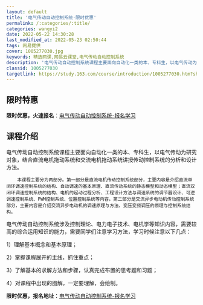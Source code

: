 ```yaml
---
layout: default
title: '电气传动自动控制系统-限时优惠'
permalink: /:categories/:title/
categories: wangyi2
date: 2022-05-22 14:30:28
last_modified_at: 2022-05-23 02:50:44
tags: 网易提供
cover: 1005277030.jpg
keywords: 精选网课,网易云课堂,电气传动自动控制系统
description: '电气传动自动控制系统课程主要面向自动化一类的本、专科生，以电气传动为研究对象，结合直流电机拖动系统和交流电机拖动系统讲授'
classid: 1005277030
targetlink: https://study.163.com/course/introduction/1005277030.htm?share=1&shareId=1025206652&utm_campaign=share&utm_medium=iphoneShare&utm_source=&utm_u=1025206652
---
```


## 限时特惠

**限时优惠，火速报名**：[电气传动自动控制系统-报名学习](https://study.163.com/course/introduction/1005277030.htm?share=1&shareId=1025206652&utm_campaign=share&utm_medium=iphoneShare&utm_source=&utm_u=1025206652)

## 课程介绍

电气传动自动控制系统课程主要面向自动化一类的本、专科生，以电气传动为研究对象，结合直流电机拖动系统和交流电机拖动系统讲授传动控制系统的分析和设计方法。

        本课程主要分为两部分。第一部分是直流电机传动控制系统部分，主要内容是介绍直流单闭环调速控制系统的结构、自动调速的基本原理、直流传动系统的静态模型和动态模型；直流双闭环调速控制系统的结构、电机的起动过程分析、工程设计方法与调速系统的调节器设计、可逆调速控制系统、PWM控制系统、位置控制系统等内容。第二部分是交流异步电动机传动控制系统部分，主要内容是介绍交流异步电动机的调速原理与方法、变压变频调压的原理与控制系统结构。

电气传动自动控制系统涉及控制理论、电力电子技术、电机学等知识内容，需要较高的综合运用知识的能力，需要同学们注意学习方法，学习时候注意以下几点：

1）理解基本概念和基本原理；

2）掌握课程展开的主线，抓住重点；

3）了解基本的求解方法和步骤，认真完成布置的思考题和习题；

4）对课程中出现的图解，一定要理解，会绘制。

**限时优惠，报名地址**：[电气传动自动控制系统-报名学习](https://study.163.com/course/introduction/1005277030.htm?share=1&shareId=1025206652&utm_campaign=share&utm_medium=iphoneShare&utm_source=&utm_u=1025206652)

